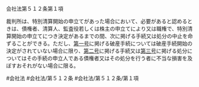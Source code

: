 会社法第５１２条第１項

裁判所は、特別清算開始の申立てがあった場合において、必要があると認めるときは、債権者、清算人、監査役若しくは株主の申立てにより又は職権で、特別清算開始の申立てにつき決定があるまでの間、次に掲げる手続又は処分の中止を命ずることができる。ただし、[第一号](会社法＿＿＿＿第５１２条第１項第１号)に掲げる破産手続については破産手続開始の決定がされていない場合に限り、[第二号](会社法＿＿＿＿第５１２条第１項第２号)に掲げる手続又は[第三号](会社法＿＿＿＿第５１２条第１項第３号)に掲げる処分についてはその手続の申立人である債権者又はその処分を行う者に不当な損害を及ぼすおそれがない場合に限る。

#会社法
#会社法/第５１２条
#会社法/第５１２条/第１項

